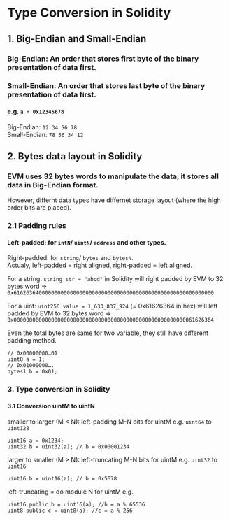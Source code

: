 # Type Conversion in Solidity
## 1. Big-Endian and Small-Endian
### Big-Endian: An order that stores first byte of the binary presentation of data first.
### Small-Endian: An order that stores last byte of the binary presentation of data first.
#### e.g. ```a = 0x12345678```  
Big-Endian: ```12 34 56 78```  
Small-Endian: ```78 56 34 12```
## 2. Bytes data layout in Solidity
### EVM uses 32 bytes words to manipulate the data, it stores all data in Big-Endian format.  
However, differnt data types have differnet storage layout (where the high order bits are placed).
### 2.1 Padding rules
#### Left-padded: for ```intN```/ ```uintN```/ ```address``` and other types.  
Right-padded: for ```string```/ ```bytes``` and ```bytesN```.  
Actualy, left-padded = right aligned, right-padded = left aligned. 

For a string:  ```string str = "abcd"``` in Solidity will right padded by EVM to 32 bytes word => ```0x6162636400000000000000000000000000000000000000000000000000000000 ```  

For a uint: ```uint256 value = 1_633_837_924``` (= 0x61626364 in hex) will left padded by EVM to 32 bytes word =>
```0x0000000000000000000000000000000000000000000000000000000061626364```  

Even the total bytes are same for two variable, they still have different padding method.  
```
// 0x00000000…01
uint8 a = 1;
// 0x01000000….
bytes1 b = 0x01;
```  

### 3. Type conversion in Solidity
#### 3.1 Conversion uintM to uintN  
smaller to larger (M < N): left-padding M-N bits for uintM
e.g. ```uint64``` to ```uint128```
```
uint16 a = 0x1234;
uint32 b = uint32(a); // b = 0x00001234
```  

larger to smaller (M > N): left-truncating M-N bits for uintM
e.g. ```uint32``` to ```uint16```
```uint32 a = 0x12345678;
uint16 b = uint16(a); // b = 0x5678
```

  left-truncating = do module N for uintM
  e.g. 
  ```uint32 a = 100000;
  uint16 public b = uint16(a); //b = a % 65536
  uint8 public c = uint8(a); //c = a % 256
  ```
